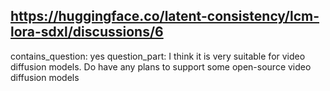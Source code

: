 ## https://huggingface.co/latent-consistency/lcm-lora-sdxl/discussions/6

contains_question: yes
question_part: I think it is very suitable for video diffusion models. Do have any plans to support some open-source video diffusion models